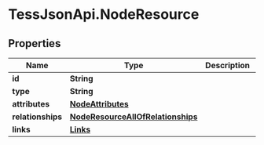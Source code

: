 # TessJsonApi.NodeResource

## Properties

Name | Type | Description | Notes
------------ | ------------- | ------------- | -------------
**id** | **String** |  | [optional] 
**type** | **String** |  | [optional] 
**attributes** | [**NodeAttributes**](NodeAttributes.md) |  | [optional] 
**relationships** | [**NodeResourceAllOfRelationships**](NodeResourceAllOfRelationships.md) |  | [optional] 
**links** | [**Links**](Links.md) |  | [optional] 


